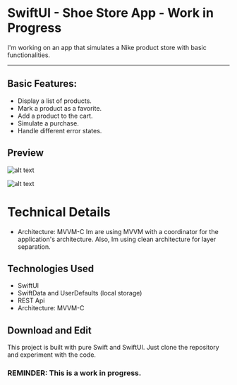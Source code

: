 # SwiftUI - Shoe Store App - Work in Progress

I'm working on an app that simulates a Nike product store with basic functionalities.

--- 
## Basic Features:

* Display a list of products.
* Mark a product as a favorite.
* Add a product to the cart.
* Simulate a purchase.
* Handle different error states.

## Preview
![alt text](https://firebasestorage.googleapis.com/v0/b/switchat-1d16f.appspot.com/o/nike_store-demo.gif?alt=media&token=02a67d23-0d45-463b-a417-e59bd40d71c0&_gl=1*1f2jpak*_ga*MTIwOTU4MjU2OC4xNjgxMTgwMDk2*_ga_CW55HF8NVT*MTY5NjU3NTAwMy4zNi4xLjE2OTY1NzUxMTkuMTAuMC4w "Demo image")

![alt text](https://firebasestorage.googleapis.com/v0/b/switchat-1d16f.appspot.com/o/nike_store_favs.gif?alt=media&token=d099fe66-cab9-4490-90dd-4fd381ddceec&_gl=1*1jhk21h*_ga*MTIwOTU4MjU2OC4xNjgxMTgwMDk2*_ga_CW55HF8NVT*MTY5ODk3NjczNy41Ni4xLjE2OTg5Nzc0MTUuNDMuMC4w "Demo image")

# Technical Details
* Architecture: MVVM-C
Im are using MVVM with a coordinator for the application's architecture. Also, Im using clean architecture for layer separation.

## Technologies Used
* SwiftUI
* SwiftData and UserDefaults (local storage)
* REST Api
* Architecture: MVVM-C

## Download and Edit
This project is built with pure Swift and SwiftUI. Just clone the repository and experiment with the code.

### REMINDER: This is a work in progress.